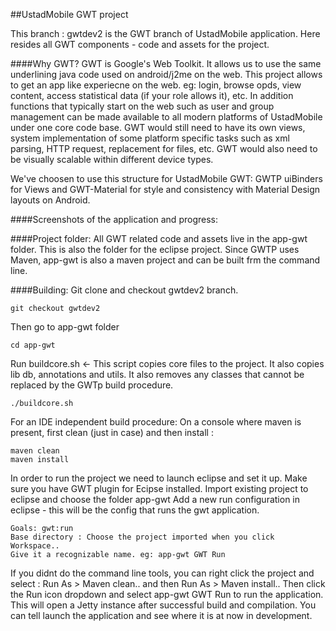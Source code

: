 ##UstadMobile GWT project

This branch : gwtdev2 is the GWT branch of UstadMobile application. Here resides all GWT components - code and assets for the project. 

####Why GWT?
GWT is Google's Web Toolkit. It allows us to use the same underlining java code used on android/j2me on the web. This project allows to get an app like experiecne on the web. eg: login, browse opds, view content, access statistical data (if your role allows it), etc. In addition functions that typically start on the web such as user and group management can be made available to all modern platforms of UstadMobile under one core code base. 
GWT would still need to have its own views, system implementation of some platform specific tasks such as xml parsing, HTTP request, replacement for files, etc. 
GWT would also need to be visually scalable within different device types.

We've choosen to use this structure for UstadMobile GWT:
GWTP uiBinders for Views and GWT-Material for style and consistency with Material Design layouts on Android.

####Screenshots of the application and progress:
	<Screnshots>

####Project folder:
All GWT related code and assets live in the app-gwt folder. This is also the folder for the eclipse project. Since GWTP uses Maven, app-gwt is also a maven project and can be built frm the command line. 

####Building:
Git clone and checkout gwtdev2 branch. 
```console
git checkout gwtdev2
```
Then go to app-gwt folder
```console
cd app-gwt
```
Run buildcore.sh <- This script copies core files to the project. It also copies lib db, annotations and utils. It also removes any classes that cannot be replaced by the GWTp build procedure. 
```console
./buildcore.sh
```

For an IDE independent build procedure:
On a console where maven is present, first clean (just in case) and then install :
```console
maven clean
maven install
```
In order to run the project we need to launch eclipse and set it up. 
Make sure you have GWT plugin for Ecipse installed. 
Import existing project to eclipse and choose the folder app-gwt
Add a new run configuration in eclipse - this will be the config that runs the gwt application.

	Goals: gwt:run
	Base directory : Choose the project imported when you click Workspace..
	Give it a recognizable name. eg: app-gwt GWT Run

If you didnt do the command line tools, you can right click the project and select : Run As > Maven clean.. and then Run As > Maven install..
Then click the Run icon dropdown and select app-gwt GWT Run to run the application. This will open a Jetty instance after successful build and compilation. You can tell launch the application and see where it is at now in development. 


